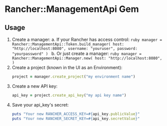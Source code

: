 # Rancher::ManagementApi Gem

## Usage

1. Create a manager:
    a. If your Rancher has access control:
        ```ruby
        manager = Rancher::ManagementApi::Token.build_manager(
          host: "http://localhost:8080",
          username: "youruser",
          password: "yourpassword"
        )
        ```
    b. Or just create a manager:
        ```ruby
        manager = Rancher::ManagementApi::Manager.new(
          host: "http://localhost:8080",
        )
        ```
2. Create a project (known in the UI as an Environment):
    ```ruby
    project = manager.create_project("my environment name")
    ```
3. Create a new API key:
    ```ruby
    api_key = project.create_api_key("my api key name")
    ```
4. Save your api_key's secret:
    ```ruby
    puts "Your new RANCHER_ACCESS_KEY=#{api_key.publicValue}"
    puts "Your new RANCHER_SECRET_KEY=#{api_key.secretValue}"
    ```
